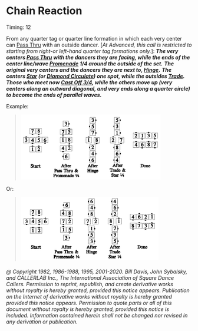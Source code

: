 
# Chain Reaction

Timing: 12

From any quarter tag or quarter line formation
in which each very center can [Pass Thru](../b1/pass_thru.md)
with an outside dancer.
[*At Advanced, this call is restricted to starting from
right-or left-hand quarter tag formations only.*]:
***The very centers
[Pass Thru](../b1/pass_thru.md) with the
dancers they are facing,
while the ends of the center line/wave [Promenade](../b1/promenade.md)
1/4 around the outside of the set.***
***The original very centers and the dancers they are next to,
[Hinge](../ms/hinge.md).***
***The centers [Star](../b1/star.md)
(or [Diamond Circulate](../plus/diamond_circulate.md))
one spot, while the outsides [Trade](../b2/trade.md).***
***Those who meet now
[Cast Off 3/4](../ms/cast_off_three_quarters.md),
while the others move up
(very centers along an outward diagonal, and very ends along a quarter circle)
to become the ends of parallel waves.***

Example:

> 
> ![alt](chain_reaction_1a.png)![alt](chain_reaction_1b.png)![alt](chain_reaction_1c.png)![alt](chain_reaction_1d.png)![alt](chain_reaction_1e.png)
> 

Or:

> 
> ![alt](chain_reaction_2a.png)![alt](chain_reaction_2b.png)![alt](chain_reaction_2c.png)![alt](chain_reaction_2d.png)![alt](chain_reaction_2e.png)
> 

###### @ Copyright 1982, 1986-1988, 1995, 2001-2020. Bill Davis, John Sybalsky, and CALLERLAB Inc., The International Association of Square Dance Callers. Permission to reprint, republish, and create derivative works without royalty is hereby granted, provided this notice appears. Publication on the Internet of derivative works without royalty is hereby granted provided this notice appears. Permission to quote parts or all of this document without royalty is hereby granted, provided this notice is included. Information contained herein shall not be changed nor revised in any derivation or publication.
